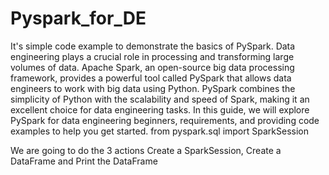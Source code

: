 # Pyspark_for_DE
It's simple code example to demonstrate the basics of PySpark.
Data engineering plays a crucial role in processing and transforming large volumes of data. Apache Spark, an open-source big data processing framework, provides a powerful tool called PySpark that allows data engineers to work with big data using Python. PySpark combines the simplicity of Python with the scalability and speed of Spark, making it an excellent choice for data engineering tasks. In this guide, we will explore PySpark for data engineering beginners, requirements, and providing code examples to help you get started.
from pyspark.sql import SparkSession

We are going to do the 3 actions
Create a SparkSession, Create a DataFrame and Print the DataFrame


  


 
 
